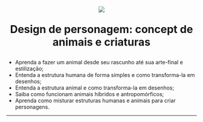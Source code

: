 <h1 align="center">

<img src="https://pa1.aminoapps.com/6688/f49646ef163cf2d9a761ad9e243c6b18e2bd2899_00.gif">
  
  Design de personagem: concept de animais e criaturas 

</h1>

* Aprenda a fazer um animal desde seu rascunho até sua arte-final e estilização;
* Entenda a estrutura humana de forma simples e como transforma-la em desenhos;
* Entenda a estrutura animal e como transforma-la em desenhos;
* Saiba como funcionam animais híbridos e antropomórficos;
* Aprenda como misturar estruturas humanas e animais para criar personagens.

---

